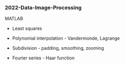 ### 2022-Data-Image-Processing

MATLAB

* Least squares

* Polynomial interpolation - Vandermonde, Lagrange

* Subdivision - padding, smoothing, zooming

* Fourier series - Haar function
